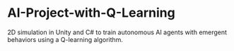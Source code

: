 # AI-Project-with-Q-Learning
2D simulation in Unity and C# to train autonomous AI agents with emergent behaviors using a Q-learning algorithm.
